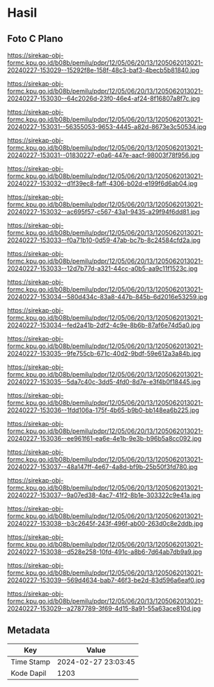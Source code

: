 # Hasil

## Foto C Plano

https://sirekap-obj-formc.kpu.go.id/b08b/pemilu/pdpr/12/05/06/20/13/1205062013021-20240227-153029--15292f8e-158f-48c3-baf3-4becb5b81840.jpg

https://sirekap-obj-formc.kpu.go.id/b08b/pemilu/pdpr/12/05/06/20/13/1205062013021-20240227-153030--64c2026d-23f0-46e4-af24-8f16807a8f7c.jpg

https://sirekap-obj-formc.kpu.go.id/b08b/pemilu/pdpr/12/05/06/20/13/1205062013021-20240227-153031--56355053-9653-4445-a82d-8673e3c50534.jpg

https://sirekap-obj-formc.kpu.go.id/b08b/pemilu/pdpr/12/05/06/20/13/1205062013021-20240227-153031--01830227-e0a6-447e-aacf-98003f78f956.jpg

https://sirekap-obj-formc.kpu.go.id/b08b/pemilu/pdpr/12/05/06/20/13/1205062013021-20240227-153032--d1f39ec8-faff-4306-b02d-e199f6d6ab04.jpg

https://sirekap-obj-formc.kpu.go.id/b08b/pemilu/pdpr/12/05/06/20/13/1205062013021-20240227-153032--ac695f57-c567-43a1-9435-a29f94f6dd81.jpg

https://sirekap-obj-formc.kpu.go.id/b08b/pemilu/pdpr/12/05/06/20/13/1205062013021-20240227-153033--f0a71b10-0d59-47ab-bc7b-8c24584cfd2a.jpg

https://sirekap-obj-formc.kpu.go.id/b08b/pemilu/pdpr/12/05/06/20/13/1205062013021-20240227-153033--12d7b77d-a321-44cc-a0b5-aa9c11f1523c.jpg

https://sirekap-obj-formc.kpu.go.id/b08b/pemilu/pdpr/12/05/06/20/13/1205062013021-20240227-153034--580d434c-83a8-447b-845b-6d2016e53259.jpg

https://sirekap-obj-formc.kpu.go.id/b08b/pemilu/pdpr/12/05/06/20/13/1205062013021-20240227-153034--fed2a41b-2df2-4c9e-8b6b-87af6e74d5a0.jpg

https://sirekap-obj-formc.kpu.go.id/b08b/pemilu/pdpr/12/05/06/20/13/1205062013021-20240227-153035--9fe755cb-671c-40d2-9bdf-59e612a3a84b.jpg

https://sirekap-obj-formc.kpu.go.id/b08b/pemilu/pdpr/12/05/06/20/13/1205062013021-20240227-153035--5da7c40c-3dd5-4fd0-8d7e-e3f4b0f18445.jpg

https://sirekap-obj-formc.kpu.go.id/b08b/pemilu/pdpr/12/05/06/20/13/1205062013021-20240227-153036--1fdd106a-175f-4b65-b9b0-bb148ea6b225.jpg

https://sirekap-obj-formc.kpu.go.id/b08b/pemilu/pdpr/12/05/06/20/13/1205062013021-20240227-153036--ee961f61-ea6e-4e1b-9e3b-b96b5a8cc092.jpg

https://sirekap-obj-formc.kpu.go.id/b08b/pemilu/pdpr/12/05/06/20/13/1205062013021-20240227-153037--48a147ff-4e67-4a8d-bf9b-25b50f3fd780.jpg

https://sirekap-obj-formc.kpu.go.id/b08b/pemilu/pdpr/12/05/06/20/13/1205062013021-20240227-153037--9a07ed38-4ac7-41f2-8b1e-303322c9e41a.jpg

https://sirekap-obj-formc.kpu.go.id/b08b/pemilu/pdpr/12/05/06/20/13/1205062013021-20240227-153038--b3c2645f-243f-496f-ab00-263d0c8e2ddb.jpg

https://sirekap-obj-formc.kpu.go.id/b08b/pemilu/pdpr/12/05/06/20/13/1205062013021-20240227-153038--d528e258-10fd-491c-a8b6-7d64ab7db9a9.jpg

https://sirekap-obj-formc.kpu.go.id/b08b/pemilu/pdpr/12/05/06/20/13/1205062013021-20240227-153039--569d4634-bab7-46f3-be2d-83d596a6eaf0.jpg

https://sirekap-obj-formc.kpu.go.id/b08b/pemilu/pdpr/12/05/06/20/13/1205062013021-20240227-153029--a2787789-3f69-4d15-8a91-55a63ace810d.jpg


## Metadata

| Key        | Value               |
| ---------- | ------------------- |
| Time Stamp | 2024-02-27 23:03:45 |
| Kode Dapil | 1203                |



